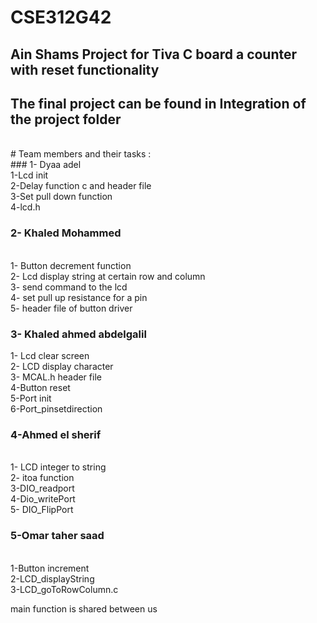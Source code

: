 # CSE312G42
## Ain Shams Project for Tiva C board  a counter with reset functionality
## The final project can be found in Integration of the project folder 
<br>
# Team members and their tasks :
<br>
### 1- Dyaa adel 
<br>
1-Lcd init 
<br>
2-Delay function c and header file 
<br>
3-Set pull down function
<br>
4-lcd.h
<br>

### 2- Khaled Mohammed 
<br>
1- Button decrement function
<br>
2- Lcd display string at certain row and column
<br>
3- send command to the lcd
<br>
4- set pull up resistance for a pin
<br>
5- header file of button driver

### 3- Khaled ahmed abdelgalil 

1- Lcd clear screen 
<br>
2- LCD display character 
<br>
3- MCAL.h header  file
<br>
4-Button reset 
<br>
5-Port init 
<br>
6-Port_pinsetdirection
<br>

### 4-Ahmed el sherif 
<br>
1- LCD integer to string
<br>
2- itoa function 
<br>
3-DIO_readport 
<br>
4-Dio_writePort
<br>
5- DIO_FlipPort
<br>

### 5-Omar taher saad 
<br>
1-Button increment
<br>
2-LCD_displayString
<br>
3-LCD_goToRowColumn.c
<br>

main function is shared between us 
